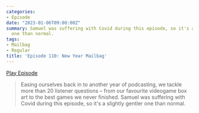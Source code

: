 ```yaml
---
categories:
- Episode
date: "2023-01-06T09:00:00Z"
summary: Samuel was suffering with Covid during this episode, so it's a slightly gentler
  one than normal.
tags:
- Mailbag
- Regular
title: 'Episode 110: New Year Mailbag'
---
```


[Play Episode](https://www.patreon.com/posts/episode-110-new-76843743)
> Easing ourselves back in to another year of podcasting, we tackle more than 20 listener questions – from our favourite videogame box art to the best games we never finished. Samuel was suffering with Covid during this episode, so it's a slightly gentler one than normal.